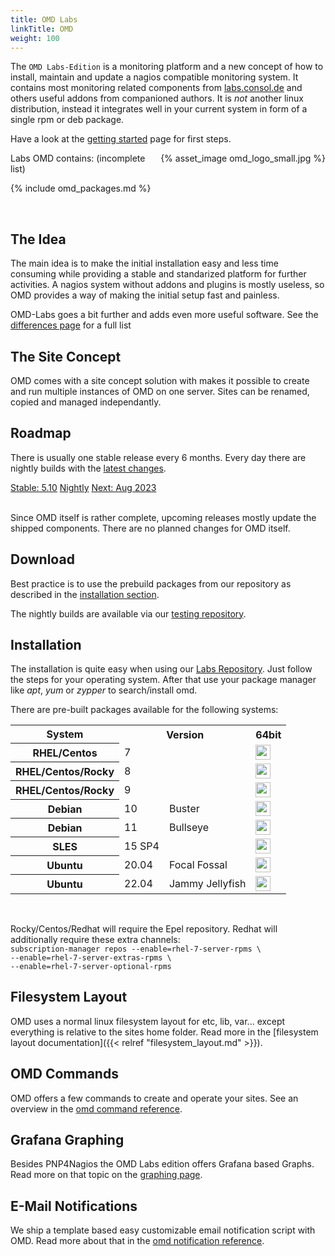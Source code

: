 ```yaml
---
title: OMD Labs
linkTitle: OMD
weight: 100
---
```


The `OMD Labs-Edition` is a monitoring platform and a new concept of how to install, maintain and update a nagios compatible monitoring system. It contains most monitoring related components from [labs.consol.de](/) and others useful addons from companioned authors. It is _not_ another linux distribution, instead it integrates well in your current system in form of a single rpm or deb package.

Have a look at the [getting started](getting_started.html) page for first steps.

<div style="float: right;">
{% asset_image omd_logo_small.jpg %}
</div>

Labs OMD contains: (incomplete list)

{% include omd_packages.md %}

<br clear="both">

## The Idea
The main idea is to make the initial installation easy and less time consuming while providing a stable and standarized platform for further activities. A nagios system without addons and plugins is mostly useless, so OMD provides a way of making the initial setup fast and painless.

OMD-Labs goes a bit further and adds even more useful software. See the [differences page](differences.html) for a full list

## The Site Concept
OMD comes with a site concept solution with makes it possible to create and run multiple instances of OMD on one server. Sites can be renamed, copied and managed independantly.

## Roadmap
There is usually one stable release every 6 months. Every day there are nightly builds with the [latest changes](https://github.com/ConSol/omd/blob/labs/Changelog).

<div class="btn-group btn-group-lg releaseplan" role="group" aria-label="Release plan" style="width:100%;">
  <a class="btn btn-success" href="#download" role="button" style="width:50%;">Stable: 5.10</a>
  <a class="btn btn-info" href="builds.html" role="button" style="width:25%;">Nightly</a>
  <a class="btn btn-warning" href="https://github.com/ConSol/omd/blob/master/Changelog" role="button" target="_blank" style="width:25%;">Next: Aug 2023</a>
</div>
<br clear="both">

Since OMD itself is rather complete, upcoming releases mostly update the shipped
components. There are no planned changes for OMD itself.

## Download
Best practice is to use the prebuild packages from our repository as described in the [installation section](#installation).

The nightly builds are available via our [testing repository](/repo/testing/).

## Installation

The installation is quite easy when using our [Labs Repository](/repo/stable/). Just follow the steps for your operating system. After that use
your package manager like _apt_, _yum_ or _zypper_ to search/install omd.

There are pre-built packages available for the following systems:

<table>
<tr><th>System</th><th colspan="2">Version</th><th>64bit</th></tr>
<tr><th>RHEL/Centos</th><td>7</td><td></td><td><a href="/repo/stable/#_7"><img src="/omd/rhel.png" width="24" height="24"></a></td></tr>
<tr><th>RHEL/Centos/Rocky</th><td>8</td><td></td><td><a href="/repo/stable/#_8"><img src="/omd/rhel.png" width="24" height="24"></a></td></tr>
<tr><th>RHEL/Centos/Rocky</th><td>9</td><td></td><td><a href="/repo/stable/#_9"><img src="/omd/rhel.png" width="24" height="24"></a></td></tr>
<tr><th>Debian</th><td>10</td><td>Buster</td><td><a href="/repo/stable/#_debian_buster_10_0"><img src="/omd/debian.png" width="24" height="24"></a></td></tr>
<tr><th>Debian</th><td>11</td><td>Bullseye</td><td><a href="/repo/stable/#_debian_bullseye_11_0"><img src="" width="24" height="24"></a></td></tr>
<tr><th>SLES</th><td>15 SP4</td><td></td><td><a href="/repo/stable/#_sles_15_sp4"><img src="/omd/sles.png" width="24" height="24"></a></td></tr>
<tr><th>Ubuntu</th><td>20.04</td><td>Focal Fossal</td><td><a href="/repo/stable/#_ubuntu_focal_fossal_20_04"><img src="/omd/ubuntu.png" width="24" height="24"></a></td></tr>
<tr><th>Ubuntu</th><td>22.04</td><td>Jammy Jellyfish</td><td><a href="/repo/stable/#_ubuntu_jammy_jellyfish_22_04"><img src="/omd/ubuntu.png" width="24" height="24"></a></td></tr>
</table>
<br>

<p class="hint">
Rocky/Centos/Redhat will require the Epel repository. Redhat will additionally require these extra channels:<br><code>subscription-manager repos --enable=rhel-7-server-rpms \<br>--enable=rhel-7-server-extras-rpms \<br>--enable=rhel-7-server-optional-rpms</code>
</p>


## Filesystem Layout

OMD uses a normal linux filesystem layout for etc, lib, var... except everything is relative to the sites home folder.
Read more in the [filesystem layout documentation]({{< relref "filesystem_layout.md" >}}).

## OMD Commands

OMD offers a few commands to create and operate your sites.
See an overview in the [omd command reference](commands.html).

## Grafana Graphing
Besides PNP4Nagios the OMD Labs edition offers Grafana based Graphs. Read more on
that topic on the [graphing page](howtos/grafana/).

## E-Mail Notifications

We ship a template based easy customizable email notification script with OMD.
Read more about that in the [omd notification reference](howtos/html_notifications/).
